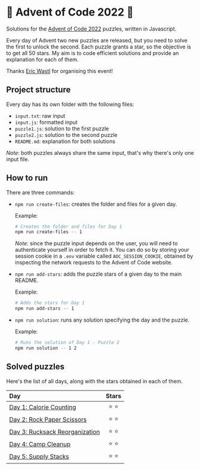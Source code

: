 # 🌲 Advent of Code 2022 🌲

Solutions for the [Advent of Code 2022](https://adventofcode.com/2022) puzzles, written in Javascript.

Every day of Advent two new puzzles are released, but you need to solve the first to unlock the second. Each puzzle grants a star, so the objective is to get all 50 stars. My aim is to code efficient solutions and provide an explanation for each of them.

Thanks [Eric Wastl](https://twitter.com/ericwastl) for organising this event!

## Project structure

Every day has its own folder with the following files:

-   `input.txt`: raw input
-   `input.js`: formatted input
-   `puzzle1.js`: solution to the first puzzle
-   `puzzle2.js`: solution to the second puzzle
-   `README.md`: explanation for both solutions

_Note_: both puzzles always share the same input, that's why there's only one input file.

## How to run

There are three commands:

-   `npm run create-files`: creates the folder and files for a given day.

    Example:

    ```sh
    # Creates the folder and files for Day 1
    npm run create-files -- 1
    ```

    _Note_: since the puzzle input depends on the user, you will need to authenticate yourself in order to fetch it. You can do so by storing your session cookie in a `.env` variable called `AOC_SESSION_COOKIE`, obtained by inspecting the network requests to the Advent of Code website.

-   `npm run add-stars`: adds the puzzle stars of a given day to the main README.

    Example:

    ```sh
    # Adds the stars for Day 1
    npm run add-stars -- 1
    ```

-   `npm run solution`: runs any solution specifying the day and the puzzle.

    Example:

    ```sh
    # Runs the solution of Day 1 - Puzzle 2
    npm run solution -- 1 2
    ```

## Solved puzzles

Here's the list of all days, along with the stars obtained in each of them.

| Day                                      |  Stars  |
| :--------------------------------------- | :-----: |
| [Day 1: Calorie Counting](./day1)        | ⭐️ ⭐️ |
| [Day 2: Rock Paper Scissors](./day2)     | ⭐️ ⭐️ |
| [Day 3: Rucksack Reorganization](./day3) | ⭐️ ⭐️ |
| [Day 4: Camp Cleanup](./day4)            | ⭐️ ⭐️ |
| [Day 5: Supply Stacks](./day5)           | ⭐️ ⭐️ |
